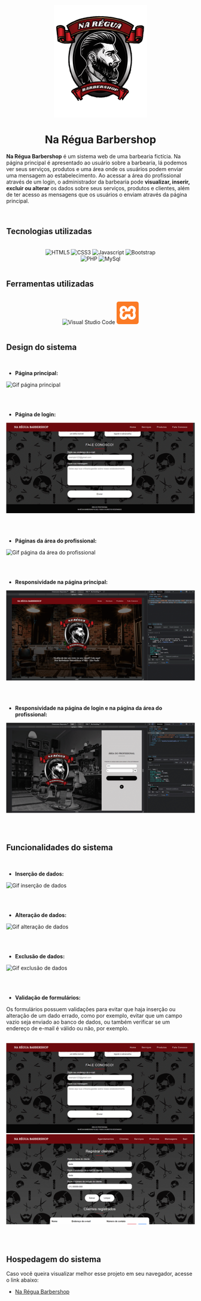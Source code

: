 <div align="center">
<img src="assets/img/logo.png" height="300em">
<h1> <strong>Na Régua Barbershop</strong></h1>
</div>

**Na Régua Barbershop** é um sistema web de uma barbearia fictícia. Na página principal é apresentado ao usuário sobre a barbearia, lá podemos ver seus serviços, produtos e uma área onde os usuários podem enviar uma mensagem ao estabelecimento. Ao acessar a área do profissional através de um login, o administrador da barbearia pode **visualizar, inserir, excluir ou alterar** os dados sobre seus serviços, produtos e clientes, além de ter acesso as mensagens que os usuários o enviam através da página principal.

<br>

## **Tecnologias utilizadas**

<br>

<div align="center">
<img src="https://cdn.jsdelivr.net/gh/devicons/devicon/icons/html5/html5-original.svg" alt="HTML5" height="60em">
<img src="https://cdn.jsdelivr.net/gh/devicons/devicon/icons/css3/css3-original.svg" alt="CSS3" height="60em">  
<img src="https://cdn.jsdelivr.net/gh/devicons/devicon/icons/javascript/javascript-original.svg" alt="Javascript" height="60em"> 
<img src="https://cdn.jsdelivr.net/gh/devicons/devicon/icons/bootstrap/bootstrap-original.svg" alt="Bootstrap" height="60em">   

 <br>
 
<img src="https://cdn.jsdelivr.net/gh/devicons/devicon/icons/php/php-original.svg" alt="PHP" height="70em">
<img src="https://cdn.jsdelivr.net/gh/devicons/devicon/icons/mysql/mysql-original-wordmark.svg" alt="MySql" height="70em">   
</div>

<br>

## **Ferramentas utilizadas**

<br>

<div align="center">
<img src="https://cdn.jsdelivr.net/gh/devicons/devicon/icons/vscode/vscode-original.svg" alt="Visual Studio Code" height="60em">
<img src="assets/img/xampp-icon.png" alt="XAMPP" height="60em">
</div>

<br>

## **Design do sistema**

<br>

 - **Página principal:**

<img src="assets/img/index.gif" alt="Gif página principal">

<br><br>

 - **Página de login:**

<img src="assets/img/user-login.gif" alt="Gif página de login">

<br><br>

- **Páginas da área do profissional:**

<img src="assets/img/restricted-area.gif" alt="Gif página da área do profissional">

 <br><br>

 - **Responsividade na página principal:**

<img src="assets/img/responsiveness-index.gif" alt="Gif página principal responsiva">

 <br><br>

 - **Responsividade na página de login e na página da área do profissional:**

<img src="assets/img/responsiveness-login-restricted-area.gif" alt="Gif página de login e área do profissional responsivos">

<br><br>

## **Funcionalidades do sistema**

<br>

 - **Inserção de dados:**

<img src="assets/img/insert-data.gif" alt="Gif inserção de dados">

<br><br>

- **Alteração de dados:**

<img src="assets/img/edit-data.gif" alt="Gif alteração de dados">

<br><br>

- **Exclusão de dados:**

<img src="assets/img/delete-data.gif" alt="Gif exclusão de dados">

<br><br>

- **Validação de formulários:**

Os formulários possuem validações para evitar que haja inserção ou alteração de um dado errado, como por exemplo, evitar que um campo vazio seja enviado ao banco de dados, ou também verificar se um endereço de e-mail é válido ou não, por exemplo.

<br>

<img src="assets/img/validate-empty-fields.gif" alt="Gif validação de campos">

<br>

<img src="assets/img/validate-fields.gif" alt="Gif validação de campos">

<br><br>

## **Hospedagem do sistema**

Caso você queira visualizar melhor esse projeto em seu navegador, acesse o link abaixo:

- [Na Régua Barbershop](http://nareguabarbershop.atwebpages.com/)